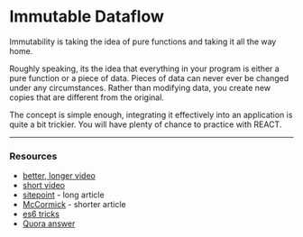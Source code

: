 # Immutable Dataflow

Immutability is taking the idea of pure functions and taking it all the way home.  

Roughly speaking, its the idea that everything in your program is either a pure function or a piece of data.  Pieces of data can never ever be changed under any circumstances.  Rather than modifying data, you create new copies that are different from the original.

The concept is simple enough, integrating it effectively into an application is quite a bit trickier.  You will have plenty of chance to practice with REACT.
___
### Resources

* [better, longer video](https://www.youtube.com/watch?v=4LzcQyZ9JOU)
* [short video](https://www.youtube.com/watch?v=DOk8Jxg5CQI)
* [sitepoint](https://www.sitepoint.com/immutability-javascript/) - long article
* [McCormick](https://benmccormick.org/2016/06/04/what-are-mutable-and-immutable-data-structures-2/) - shorter article
* [es6 tricks](https://wecodetheweb.com/2016/02/12/immutable-javascript-using-es6-and-beyond/)
* [Quora answer](https://www.quora.com/What-are-the-pros-and-cons-of-using-Immutable-js-vs-lodash-underscore)